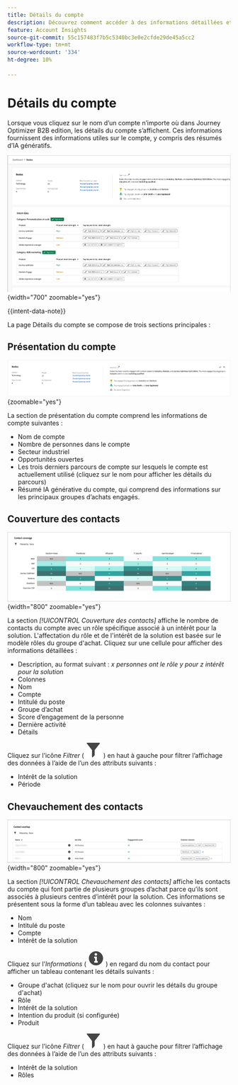```yaml
---
title: Détails du compte
description: Découvrez comment accéder à des informations détaillées et à des résumés d’IA génératifs pour les comptes dans Journey Optimizer B2B edition.
feature: Account Insights
source-git-commit: 55c157483f7b5c5340bc3e0e2cfde29de45a5cc2
workflow-type: tm+mt
source-wordcount: '334'
ht-degree: 10%

---
```


# Détails du compte

Lorsque vous cliquez sur le nom d’un compte n’importe où dans Journey Optimizer B2B edition, les détails du compte s’affichent. Ces informations fournissent des informations utiles sur le compte, y compris des résumés d’IA génératifs.

![Accéder aux détails du compte](./assets/account-details.png){width="700" zoomable="yes"}

{{intent-data-note}}

La page Détails du compte se compose de trois sections principales :

## Présentation du compte

![Présentation du compte](./assets/details-page-account-overview.png){zoomable="yes"}

La section de présentation du compte comprend les informations de compte suivantes :

* Nom de compte
* Nombre de personnes dans le compte
* Secteur industriel
* Opportunités ouvertes
* Les trois derniers parcours de compte sur lesquels le compte est actuellement utilisé (cliquez sur le nom pour afficher les détails du parcours)
* Résumé IA générative du compte, qui comprend des informations sur les principaux groupes d’achats engagés.

## Couverture des contacts

![Couverture de contact du compte](./assets/details-page-contact-coverage.png){width="800" zoomable="yes"}

La section _[!UICONTROL Couverture des contacts]_ affiche le nombre de contacts du compte avec un rôle spécifique associé à un intérêt pour la solution. L&#39;affectation du rôle et de l&#39;intérêt de la solution est basée sur le modèle rôles du groupe d&#39;achat. Cliquez sur une cellule pour afficher des informations détaillées :

* Description, au format suivant : _x personnes ont le rôle y pour z intérêt pour la solution_
* Colonnes
* Nom
* Compte
* Intitulé du poste
* Groupe d’achat
* Score d’engagement de la personne
* Dernière activité
* Détails

Cliquez sur l’icône _Filtrer_ ( ![Icône Filtrer](../assets/do-not-localize/icon-filter.svg) ) en haut à gauche pour filtrer l’affichage des données à l’aide de l’un des attributs suivants :

* Intérêt de la solution
* Période

## Chevauchement des contacts

![Chevauchement des contacts de compte](./assets/details-page-contact-overlap.png){width="800" zoomable="yes"}

La section _[!UICONTROL Chevauchement des contacts]_ affiche les contacts du compte qui font partie de plusieurs groupes d’achat parce qu’ils sont associés à plusieurs centres d’intérêt pour la solution. Ces informations se présentent sous la forme d’un tableau avec les colonnes suivantes :

* Nom
* Intitulé du poste
* Compte
* Intérêt de la solution

Cliquez sur l’_Informations_ ( ![icône Informations](../assets/do-not-localize/icon-info.svg) ) en regard du nom du contact pour afficher un tableau contenant les détails suivants :

* Groupe d&#39;achat (cliquez sur le nom pour ouvrir les détails du groupe d&#39;achat)
* Rôle
* Intérêt de la solution
* Intention du produit (si configurée)
* Produit

Cliquez sur l’icône _Filtrer_ ( ![Icône Filtrer](../assets/do-not-localize/icon-filter.svg) ) en haut à gauche pour filtrer l’affichage des données à l’aide de l’un des attributs suivants :

* Intérêt de la solution
* Rôles
